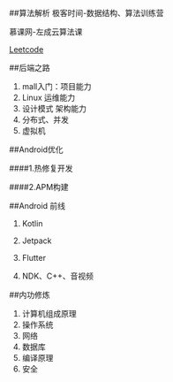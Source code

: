 ##算法解析
极客时间-数据结构、算法训练营

慕课网-左成云算法课

[Leetcode](http://www.leetcode-cn.com)


##后端之路
1. mall入门：项目能力
2. Linux 运维能力
3. 设计模式 架构能力
4. 分布式、并发
5. 虚拟机



##Android优化

####1.热修复开发

####2.APM构建





##Android 前线
1. Kotlin

2. Jetpack

3. Flutter

4. NDK、C++、音视频


##内功修炼
1. 计算机组成原理 
2. 操作系统
3. 网络
4. 数据库
5. 编译原理
6. 安全
